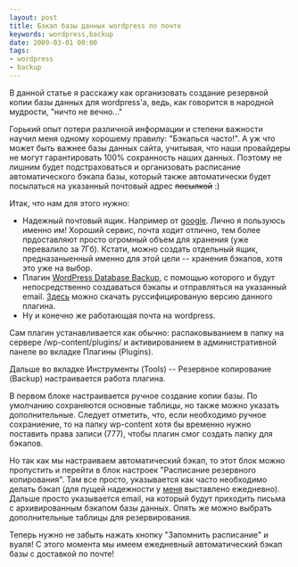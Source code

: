 ```yaml
---
layout: post
title: Бэкап базы данных wordpress по почте
keywords: wordpress,backup
date: 2009-03-01 00:00
tags:
- wordpress
- backup
---
```

В данной статье я расскажу как организовать создание резервной копии базы данных для wordpress'a, ведь, как говорится в народной мудрости, "ничто не вечно..."

Горький опыт потери различной информации и степени важности научил меня одному хорошему правилу: "Бэкапься часто!". А уж что может быть важнее базы данных сайта, учитывая, что наши провайдеры не могут гарантировать 100% сохранность наших данных. Поэтому не лишним будет подстраховаться и организовать расписание автоматического бэкапа базы, который также автоматически будет посылаться на указанный почтовый адрес <span style="text-decoration: line-through;">посылкой</span> :)

Итак, что нам для этого нужно:
<ul>
	<li>Надежный почтовый ящик. Например от <a href="https://mail.google.com/" rel="nofollow">google</a>. Лично я пользуюсь именно им! Хороший сервис, почта ходит отлично, тем более прдоставляют просто огромный объем для хранения (уже перевалило за 7Гб). Кстати, можно создать отдельный ящик, предназаныенный именно для этой цели -- хранения бэкапов, хотя это уже на выбор.</li>
	<li>Плагин <a title="Домашняя страница плагина" href="http://www.ilfilosofo.com/blog/wp-db-backup" rel="nofollow">WordPress Database Backup</a>, с помощью которого и будут непосредственно создаваться бэкапы и отправляться на указанный email. <a href="http://mywordpress.ru/plugins/wordpress-database-backup/" rel="nofollow">Здесь</a> можно скачать руссифицированую версию данного плагина.</li>
	<li>Ну и конечно же работающая почта на wordpress.</li>
</ul>
Сам плагин устанавливается как обычно: распаковыванием в папку на сервере /wp-content/plugins/ и активированием в административной панеле во вкладке Плагины (Plugins).

Дальше во вкладке Инструменты (Tools) -- Резервное копирование (Backup) настраивается работа плагина.

В первом блоке настраивается ручное создание копии базы. По умолчанию сохраняются основные таблицы, но также можно указать дополнительные. Следует отметить, что, если необходимо ручное сохраниение, то на папку wp-content хотя бы временно нужно поставить права записи (777), чтобы плагин смог создать папку для бэкапов.

Но так как мы настраиваем автоматический бэкап, то этот блок можно пропустить и перейти в блок настроек "Расписание резервного копирования". Там все просто, указывается как часто необходимо делать бэкап (для пущей надежности у <a title="мой блог" href="http://knit.pp.ru" rel="nofollow">меня</a> выставлено ежедневно). Дальше просто указывается email, на который будут приходить письма с архивированным бэкапом базы данных. Опять же можно выбрать дополнительные таблицы для резервирования.

Теперь нужно не забыть нажать кнопку "Запомнить расписание" и вуаля! С этого момента мы имеем ежедневный автоматический бэкап базы с доставкой по почте!

